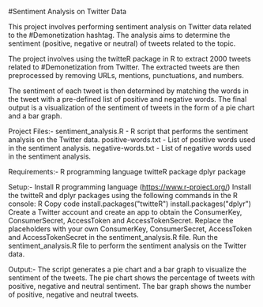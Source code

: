 #Sentiment Analysis on Twitter Data

This project involves performing sentiment analysis on Twitter data related to the #Demonetization hashtag. The analysis aims to determine the sentiment (positive, negative or neutral) of tweets related to the topic.

The project involves using the twitteR package in R to extract 2000 tweets related to #Demonetization from Twitter. The extracted tweets are then preprocessed by removing URLs, mentions, punctuations, and numbers.

The sentiment of each tweet is then determined by matching the words in the tweet with a pre-defined list of positive and negative words. The final output is a visualization of the sentiment of tweets in the form of a pie chart and a bar graph.

Project Files:-
sentiment_analysis.R - R script that performs the sentiment analysis on the Twitter data.
positive-words.txt - List of positive words used in the sentiment analysis.
negative-words.txt - List of negative words used in the sentiment analysis.

Requirements:-
R programming language
twitteR package
dplyr package

Setup:-
Install R programming language (https://www.r-project.org/)
Install the twitteR and dplyr packages using the following commands in the R console:
R
Copy code
install.packages("twitteR")
install.packages("dplyr")
Create a Twitter account and create an app to obtain the ConsumerKey, ConsumerSecret, AccessToken and AccessTokenSecret.
Replace the placeholders with your own ConsumerKey, ConsumerSecret, AccessToken and AccessTokenSecret in the sentiment_analysis.R file.
Run the sentiment_analysis.R file to perform the sentiment analysis on the Twitter data.

Output:-
The script generates a pie chart and a bar graph to visualize the sentiment of the tweets. The pie chart shows the percentage of tweets with positive, negative and neutral sentiment. The bar graph shows the number of positive, negative and neutral tweets.







